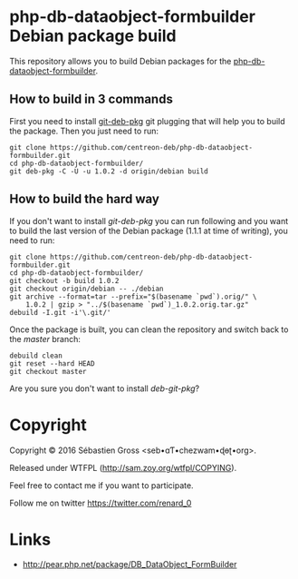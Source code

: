 # php-db-dataobject-formbuilder Debian package build

This repository allows you to build Debian packages for the
[php-db-dataobject-formbuilder](https://github.com/centreon/php-db-dataobject-formbuilder).

## How to build in 3 commands

First you need to install
[git-deb-pkg](https://github.com/renard/git-deb-pkg) git plugging that will
help you to build the package. Then you just need to run:

    git clone https://github.com/centreon-deb/php-db-dataobject-formbuilder.git
    cd php-db-dataobject-formbuilder/
    git deb-pkg -C -U -u 1.0.2 -d origin/debian build

## How to build the hard way

If you don't want to install *git-deb-pkg* you can run following and you
want to build the last version of the Debian package (1.1.1 at time of
writing), you need to run:

    git clone https://github.com/centreon-deb/php-db-dataobject-formbuilder.git
    cd php-db-dataobject-formbuilder/
	git checkout -b build 1.0.2
	git checkout origin/debian -- ./debian
	git archive --format=tar --prefix="$(basename `pwd`).orig/" \
        1.0.2 | gzip > "../$(basename `pwd`)_1.0.2.orig.tar.gz"
	debuild -I.git -i'\.git/'

Once the package is built, you can clean the repository and switch back to
the *master* branch:

	debuild clean
	git reset --hard HEAD
	git checkout master

Are you sure you don't want to install *deb-git-pkg*?

# Copyright

Copyright © 2016 Sébastien Gross \<seb•ɑƬ•chezwam•ɖɵʈ•org\>.

Released under WTFPL (http://sam.zoy.org/wtfpl/COPYING).

Feel free to contact me if you want to participate.

Follow me on twitter https://twitter.com/renard_0

# Links

- http://pear.php.net/package/DB_DataObject_FormBuilder

